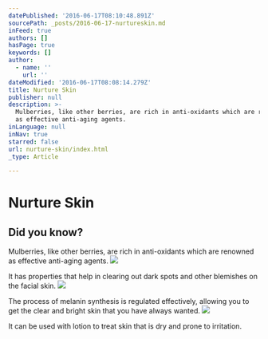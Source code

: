```yaml
---
datePublished: '2016-06-17T08:10:48.891Z'
sourcePath: _posts/2016-06-17-nurtureskin.md
inFeed: true
authors: []
hasPage: true
keywords: []
author:
  - name: ''
    url: ''
dateModified: '2016-06-17T08:08:14.279Z'
title: Nurture Skin
publisher: null
description: >-
  Mulberries, like other berries, are rich in anti-oxidants which are renowned
  as effective anti-aging agents.
inLanguage: null
inNav: true
starred: false
url: nurture-skin/index.html
_type: Article

---
```

# Nurture Skin

## Did you know?

Mulberries, like other berries, are rich in anti-oxidants which are renowned as effective anti-aging agents.
![](https://the-grid-user-content.s3-us-west-2.amazonaws.com/6f117122-992f-41ab-b317-2db364d661e7.png)

It has properties that help in clearing out dark spots and other blemishes on the facial skin.
![](https://the-grid-user-content.s3-us-west-2.amazonaws.com/5c9df018-6906-469d-9905-3cf0e15a0492.png)

The process of melanin synthesis is regulated effectively, allowing you to get the clear and bright skin that you have always wanted.
![ ](https://the-grid-user-content.s3-us-west-2.amazonaws.com/981740d4-1008-4ecc-9801-df9ed3281703.png)

It can be used with lotion to treat skin that is dry and prone to irritation.